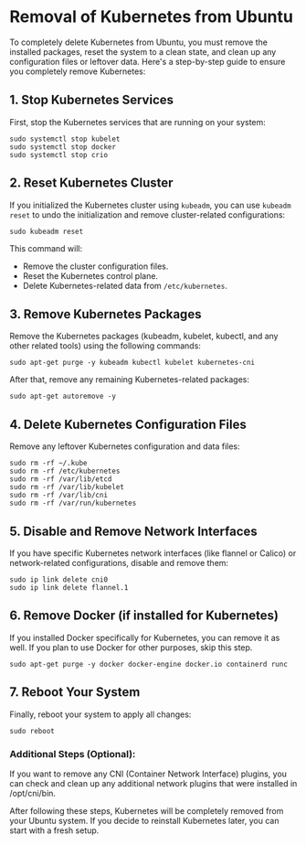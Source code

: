 # Removal of Kubernetes from Ubuntu

To completely delete Kubernetes from Ubuntu, you must remove the installed packages, reset the system to a clean state, and clean up any configuration files or leftover data. Here's a step-by-step guide to ensure you completely remove Kubernetes:
## 1. Stop Kubernetes Services

First, stop the Kubernetes services that are running on your system:
```
sudo systemctl stop kubelet
sudo systemctl stop docker
sudo systemctl stop crio
```

## 2. Reset Kubernetes Cluster

If you initialized the Kubernetes cluster using `kubeadm`, you can use `kubeadm reset` to undo the initialization and remove cluster-related configurations:

```
sudo kubeadm reset
```

This command will:

- Remove the cluster configuration files.
- Reset the Kubernetes control plane.
- Delete Kubernetes-related data from `/etc/kubernetes`.

## 3. Remove Kubernetes Packages

Remove the Kubernetes packages (kubeadm, kubelet, kubectl, and any other related tools) using the following commands:

```
sudo apt-get purge -y kubeadm kubectl kubelet kubernetes-cni
```

After that, remove any remaining Kubernetes-related packages:
```
sudo apt-get autoremove -y
```

## 4. Delete Kubernetes Configuration Files

Remove any leftover Kubernetes configuration and data files:
```
sudo rm -rf ~/.kube
sudo rm -rf /etc/kubernetes
sudo rm -rf /var/lib/etcd
sudo rm -rf /var/lib/kubelet
sudo rm -rf /var/lib/cni
sudo rm -rf /var/run/kubernetes
```

## 5. Disable and Remove Network Interfaces

If you have specific Kubernetes network interfaces (like flannel or Calico) or network-related configurations, disable and remove them:
```
sudo ip link delete cni0
sudo ip link delete flannel.1
```

## 6. Remove Docker (if installed for Kubernetes)

If you installed Docker specifically for Kubernetes, you can remove it as well. If you plan to use Docker for other purposes, skip this step.
```
sudo apt-get purge -y docker docker-engine docker.io containerd runc
```

## 7. Reboot Your System

Finally, reboot your system to apply all changes:
```
sudo reboot
```
### Additional Steps (Optional):

If you want to remove any CNI (Container Network Interface) plugins, you can check and clean up any additional network plugins that were installed in /opt/cni/bin.

After following these steps, Kubernetes will be completely removed from your Ubuntu system. If you decide to reinstall Kubernetes later, you can start with a fresh setup.

